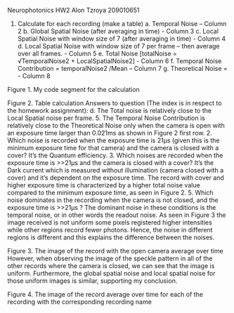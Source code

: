 Neurophotonics HW2
Alon Tzroya 209010651
1. Calculate for each recording (make a table)
a.	Temporal Noise – Column 2
b.	Global Spatial Noise (after averaging in time) - Column 3
c.	Local Spatial Noise with window size of 7 (after averaging in time) - Column 4
d.	Local Spatial Noise with window size of 7 per frame – then average over all frames. - Column 5
e.	Total Noise [totalNoise = √TemporalNoise2 + LocalSpatialNoise2] - Column 6
f.	Temporal Noise Contribution = temporalNoise2 /Mean – Column 7
g.	Theoretical Noise =  - Column 8
 
Figure 1. My code segment for the calculation
 
Figure 2. Table calculation
Answers to question (The index is in respect to the homework assignment):
d. The Total noise is relatively close to the Local Spatial noise per frame.
5. The Temporal Noise Contribution is relatively close to the Theoretical Noise only when the camera is open with an exposure time larger than 0.021ms as shown in Figure 2 first row.
2. Which noise is recorded when the exposure time is 21µs (given this is the minimum exposure time for that camera) and the camera is closed with a cover?
It’s the Quantum efficiency.
3. Which noises are recorded when the exposure time is >>21µs and the camera is closed with a cover?
It’s the Dark current which is measured without illumination (camera closed with a cover) and it’s dependent on the exposure time. The record with cover and higher exposure time is characterized by a higher total noise value compared to the minimum exposure time, as seen in Figure 2.
5. Which noise dominates in the recording when the camera is not closed, and the exposure time is >>21µs ? 
The dominant noise in these conditions is the temporal noise, or in other words the readout noise. As seen in Figure 3 the image received is not uniform some pixels registered higher intensities while other regions record fewer photons. Hence, the noise in different regions is different and this explains the difference between the noises. 
 
Figure 3. The image of the record with the open camera average over time
However, when observing the image of the speckle pattern in all of the other records where the camera is closed, we can see that the image is uniform. Furthermore, the global spatial noise and local spatial noise for those uniform images is similar, supporting my conclusion.
 
Figure 4. The image of the record average over time for each of the recording with the corresponding recording name
